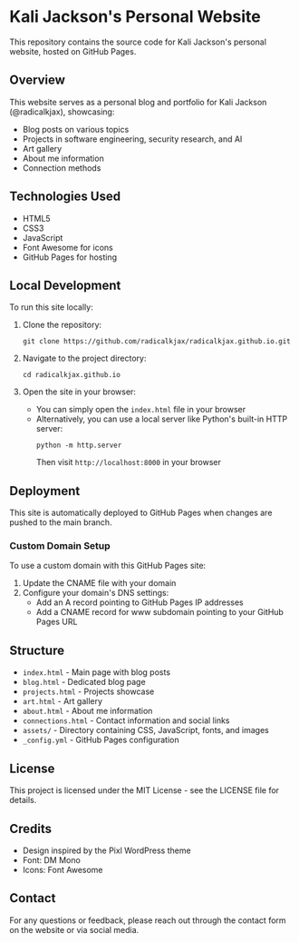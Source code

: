 # Kali Jackson's Personal Website

This repository contains the source code for Kali Jackson's personal website, hosted on GitHub Pages.

## Overview

This website serves as a personal blog and portfolio for Kali Jackson (@radicalkjax), showcasing:

- Blog posts on various topics
- Projects in software engineering, security research, and AI
- Art gallery
- About me information
- Connection methods

## Technologies Used

- HTML5
- CSS3
- JavaScript
- Font Awesome for icons
- GitHub Pages for hosting

## Local Development

To run this site locally:

1. Clone the repository:
   ```
   git clone https://github.com/radicalkjax/radicalkjax.github.io.git
   ```

2. Navigate to the project directory:
   ```
   cd radicalkjax.github.io
   ```

3. Open the site in your browser:
   - You can simply open the `index.html` file in your browser
   - Alternatively, you can use a local server like Python's built-in HTTP server:
     ```
     python -m http.server
     ```
     Then visit `http://localhost:8000` in your browser

## Deployment

This site is automatically deployed to GitHub Pages when changes are pushed to the main branch.

### Custom Domain Setup

To use a custom domain with this GitHub Pages site:

1. Update the CNAME file with your domain
2. Configure your domain's DNS settings:
   - Add an A record pointing to GitHub Pages IP addresses
   - Add a CNAME record for www subdomain pointing to your GitHub Pages URL

## Structure

- `index.html` - Main page with blog posts
- `blog.html` - Dedicated blog page
- `projects.html` - Projects showcase
- `art.html` - Art gallery
- `about.html` - About me information
- `connections.html` - Contact information and social links
- `assets/` - Directory containing CSS, JavaScript, fonts, and images
- `_config.yml` - GitHub Pages configuration

## License

This project is licensed under the MIT License - see the LICENSE file for details.

## Credits

- Design inspired by the Pixl WordPress theme
- Font: DM Mono
- Icons: Font Awesome

## Contact

For any questions or feedback, please reach out through the contact form on the website or via social media.
